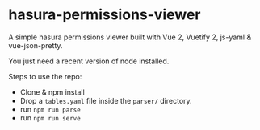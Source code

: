 # hasura-permissions-viewer

A simple hasura permissions viewer built with Vue 2, Vuetify 2, js-yaml & vue-json-pretty.

You just need a recent version of node installed.

Steps to use the repo:
- Clone & npm install
- Drop a `tables.yaml` file inside the `parser/` directory.
- run `npm run parse`
- run `npm run serve`

